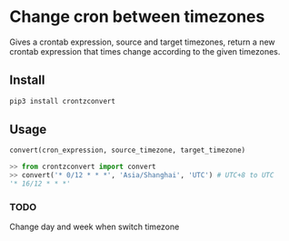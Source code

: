 # Change cron between timezones

Gives a crontab expression, source and target timezones, return a new crontab expression that times change according to the given timezones.

## Install
```bash
pip3 install crontzconvert
```

## Usage

```python
convert(cron_expression, source_timezone, target_timezone)
```

```python
>> from crontzconvert import convert
>> convert('* 0/12 * * *', 'Asia/Shanghai', 'UTC') # UTC+8 to UTC
'* 16/12 * * *'
```

### TODO

Change day and week when switch timezone
